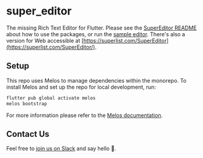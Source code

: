 # super_editor

The missing Rich Text Editor for Flutter. Please see the [SuperEditor README](super_editor/README.md) about how to use the packages, or run the [sample editor](super_editor/example/README.md). There's also a version for Web accessible at [https://superlist.com/SuperEditor](https://superlist.com/SuperEditor/).  

## Setup

This repo uses Melos to manage dependencies within the monorepo. To install Melos and set up the repo for local development, run:

```sh
flutter pub global activate melos
melos bootstrap
```

For more information please refer to the [Melos documentation][melos].

## Contact Us

Feel free to [join us on Slack][slack] and say hello 👋. 

[melos]: https://melos.invertase.dev/
[slack]: https://join.slack.com/t/superlist-community/shared_invite/zt-10cpx277q-uZ~pmjlTWg9QQzH64OK9_w